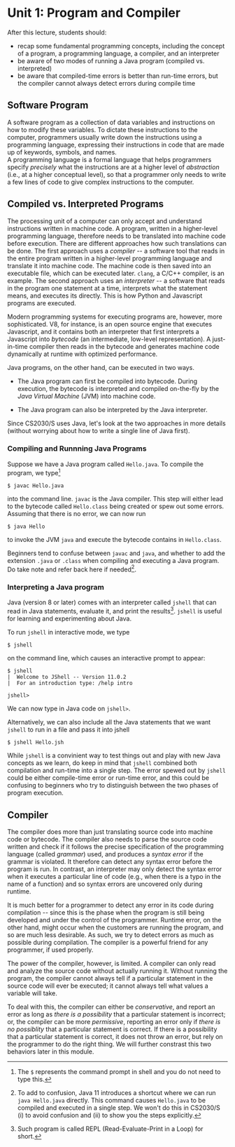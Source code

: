# Unit 1: Program and Compiler

After this lecture, students should:

- recap some fundamental programming concepts, including the concept of a program, a programming language, a compiler, and an interpreter
- be aware of two modes of running a Java program (compiled vs. interpreted)
- be aware that compiled-time errors is better than run-time errors, but the compiler cannot always detect errors during compile time

## Software Program

A software program as a collection of data variables and instructions on how to modify these variables.  To dictate these instructions to the computer, programmers usually write down the instructions using a programming language, expressing their instructions in code that are made up of keywords, symbols, and names.  
A programming language is a formal language that helps programmers specify _precisely_ what the instructions are at a higher level of _abstraction_ (i.e., at a higher conceptual level), so that a programmer only needs to write a few lines of code to give complex instructions to the computer.  

## Compiled vs. Interpreted Programs

The processing unit of a computer can only accept and understand instructions written in machine code.  A program, written in a higher-level programming language, therefore needs to be translated into machine code before execution.  There are different approaches how such translations can be done.  The first approach uses a _compiler_ -- a software tool that reads in the entire program written in a higher-level programming language and translate it into machine code.  The machine code is then saved into an executable file, which can be executed later.  `clang`, a C/C++ compiler, is an example.  The second approach uses an _interpreter_ -- a software that reads in the program one statement at a time, interprets what the statement means, and executes its directly.   This is how Python and Javascript programs are executed.

Modern programming systems for executing programs are, however, more sophisticated.  V8, for instance, is an open source engine that executes Javascript, and it contains both an interpreter that first interprets a Javascript into _bytecode_ (an intermediate, low-level representation).  A just-in-time compiler then reads in the bytecode and generates machine code dynamically at runtime with optimized performance. 

Java programs, on the other hand, can be executed in two ways.  

- The Java program can first be compiled into bytecode.  During execution, the bytecode is interpreted and compiled on-the-fly by the _Java Virtual Machine_ (JVM) into machine code.

- The Java program can also be interpreted by the Java interpreter.

Since CS2030/S uses Java, let's look at the two approaches in more details (without worrying about how to write a single line of Java first).

### Compiling and Runnning Java Programs

Suppose we have a Java program called `Hello.java`.  To compile the program, we type[^1]
```
$ javac Hello.java
```
into the command line.  `javac` is the Java compiler.  This step will either lead to the bytecode called `Hello.class` being created or spew out some errors.  Assuming that there is no error, we can now run
```
$ java Hello
```
to invoke the JVM `java` and execute the bytecode contains in `Hello.class`.

[^1]: The `$` represents the command prompt in shell and you do not need to type this.

Beginners tend to confuse between `javac` and `java`, and whether to add the extension `.java` or `.class` when compiling and executing a Java program.  Do take note and refer back here if needed[^2].

[^2]: To add to confusion, Java 11 introduces a shortcut where we can run `java Hello.java` directly.  This command causes `Hello.java` to be compiled and executed in a single step.  We won't do this in CS2030/S (i) to avoid confusion and (ii) to show you the steps explicitly.

### Interpreting a Java program

Java (version 8 or later) comes with an interpreter called `jshell` that can read in Java statements, evaluate it, and print the results[^3]. `jshell` is useful for learning and experimenting about Java.  

To run `jshell` in interactive mode, we type
```
$ jshell
```
on the command line, which causes an interactive prompt to appear:
```
$ jshell
|  Welcome to JShell -- Version 11.0.2
|  For an introduction type: /help intro

jshell>
```

We can now type in Java code on `jshell>`. 

Alternatively, we can also include all the Java statements that we want `jshell` to run in a file and pass it into jshell

```
$ jshell Hello.jsh
```

[^3]: Such program is called REPL (Read-Evaluate-Print in a Loop) for short.

While `jshell` is a convinient way to test things out and play with new Java concepts as we learn, do keep in mind that `jshell` combined both compilation and run-time into a single step.  The error spewed out by `jshell` could be either compile-time error or run-time error, and this could be confusing to beginners who try to distinguish between the two phases of program execution.

## Compiler

The compiler does more than just translating source code into machine code or bytecode.  The compiler also needs to parse the source code written and check if it follows the precise specification of the programming language (called _grammar_) used, and produces a _syntax error_ if the grammar is violated.  It therefore can detect any syntax error before the program is run.  In contrast, an interpreter may only detect the syntax error when it executes a particular line of code (e.g., when there is a typo in the name of a function) and so syntax errors are uncovered only during runtime.

It is much better for a programmer to detect any error in its code during compilation -- since this is the phase when the program is still being developed and under the control of the programmer.  Runtime error, on the other hand, might occur when the customers are running the program, and so are much less desirable.  As such, we try to detect errors as much as possible during compilation.  The compiler is a powerful friend for any programmer, if used properly.

The power of the compiler, however, is limited.  A compiler can only read and analyze the source code without actually running it.  Without running the program, the compiler cannot always tell if a particular statement in the source code will ever be executed; it cannot always tell what values a variable will take.  

To deal with this, the compiler can either be _conservative_, and report an error as long as _there is a possibility_ that a particular statement is incorrect; or, the compiler can be more _permissive_, reporting an error only if _there is no possiblity_ that a particular statement is correct.  If there is a possibility that a particular statement is correct, it does not throw an error, but rely on the programmer to do the right thing.  We will further constrast this two behaviors later in this module.
